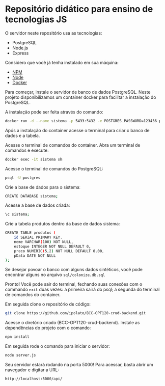 # Repositório didático para ensino de tecnologias JS

O servidor neste repositório usa as tecnologias:
* PostgreSQL
* Node.js
* Express

Considero que você já tenha instalado em sua máquina:
* [NPM](https://docs.npmjs.com/downloading-and-installing-node-js-and-npm)
* [Node](https://nodejs.org/en/download/package-manager)
* [Docker](https://www.docker.com/products/docker-desktop/)

Para começar, instale o servidor de banco de dados PostgreSQL.
Neste projeto disponibilizamos um container docker para facilitar a instalação do PostgreSQL. 

A instalação pode ser feita através do comando:

```bash
docker run -d --name sistema -p 5433:5432 -e POSTGRES_PASSWORD=123456 postgres:13.5
```

Após a instalação do container acesse o terminal para criar o banco de dados e a tabela.

Acesse o terminal de comandos do container. Abra um terminal de comandos e execute:
```bash
docker exec -it sistema sh
```

Acesse o terminal de comandos do PostgreSQL:
```bash
psql -U postgres
```

Crie a base de dados para o sistema:
```bash
CREATE DATABASE sistema;
```

Acesse a base de dados criada:
```bash
\c sistema;
```

Crie a tabela produtos dentro da base de dados sistema:
```bash
CREATE TABLE produtos (
    id SERIAL PRIMARY KEY,
    nome VARCHAR(100) NOT NULL,
    estoque INTEGER NOT NULL DEFAULT 0,
    preco NUMERIC(5,2) NOT NULL DEFAULT 0.00,
    pData DATE NOT NULL
);
```

Se desejar povoar o banco com alguns dados sintéticos, você pode encontrar alguns no arquivo `sql/colonize.db.sql`

Pronto! Você pode sair do terminal, fechando suas conexões com o commando `exit` duas vezes: a primeira sairá do psql; a segunda do terminal de comandos do container.

Em seguida clone o repositório de código:
```bash
git clone https://github.com/ipolato/BCC-OPT120-crud-backend.git
```

Acesse o diretório criado (BCC-OPT120-crud-backend). Instale as dependências do projeto com o comando:
```bash
npm install
```

Em seguida rode o comando para iniciar o servidor:
```bash
node server.js
```

Seu servidor estará rodando na porta 5000! Para acessar, basta abrir um navegador e digitar a URL:
```bash
http://localhost:5000/api/
```
